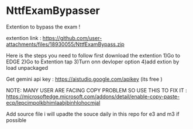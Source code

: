 # NttfExamBypasser
Extention to bypass the exam !




extention link : https://github.com/user-attachments/files/18930055/NttfExamBypass.zip

Here is the steps you need to follow 
first download the extention 
1)Go to EDGE
2)Go to Extention tap
3)Turn onn devloper option 
4)add extion by load unpackaged

Get gemini api key :
https://aistudio.google.com/apikey  (its free )

NOTE: MANY USER ARE FACING COPY PROBLEM SO USE THIS TO FIX IT : https://microsoftedge.microsoft.com/addons/detail/enable-copy-paste-ecp/lepcimpolkbhimlaabjbinhlohocmjal


Add source file
i will upadte the souce daily in this repo for e3 and m3 if possible

